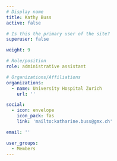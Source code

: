 ```yaml
---
# Display name
title: Kathy Buss
active: false

# Is this the primary user of the site?
superuser: false

weight: 9

# Role/position
role: administrative assistant

# Organizations/Affiliations
organizations:
  - name: University Hospital Zurich
    url: ''

social:
  - icon: envelope
    icon_pack: fas
    link: 'mailto:katharine.buss@gmx.ch'

email: ''

user_groups:
  - Members
---
```

